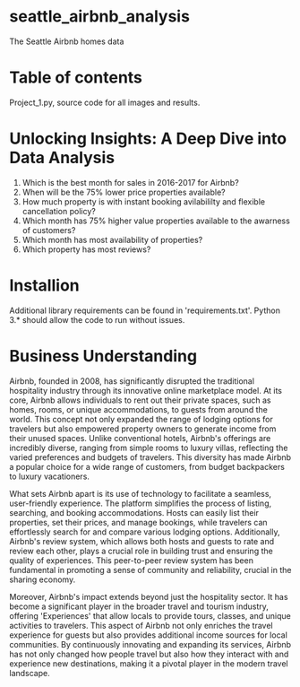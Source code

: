 # seattle_airbnb_analysis
The Seattle Airbnb homes data

# Table of contents
Project_1.py, source code for all images and results.

# Unlocking Insights: A Deep Dive into Data Analysis
1) Which is the best month for sales in 2016-2017 for Airbnb?
2) When will be the 75% lower price properties available?
3) How much property is with instant booking avilabililty	and flexible cancellation policy?
4) Which month has 75% higher value properties available to the awarness of customers?
5) Which month has most availability of properties?
6) Which property has most reviews?

# Installion
Additional library requirements can be found in 'requirements.txt'. Python 3.* should allow the code to run without issues.

# Business Understanding
Airbnb, founded in 2008, has significantly disrupted the traditional hospitality industry through its innovative online marketplace model. At its core, Airbnb allows individuals to rent out their private spaces, such as homes, rooms, or unique accommodations, to guests from around the world. This concept not only expanded the range of lodging options for travelers but also empowered property owners to generate income from their unused spaces. Unlike conventional hotels, Airbnb's offerings are incredibly diverse, ranging from simple rooms to luxury villas, reflecting the varied preferences and budgets of travelers. This diversity has made Airbnb a popular choice for a wide range of customers, from budget backpackers to luxury vacationers.

What sets Airbnb apart is its use of technology to facilitate a seamless, user-friendly experience. The platform simplifies the process of listing, searching, and booking accommodations. Hosts can easily list their properties, set their prices, and manage bookings, while travelers can effortlessly search for and compare various lodging options. Additionally, Airbnb's review system, which allows both hosts and guests to rate and review each other, plays a crucial role in building trust and ensuring the quality of experiences. This peer-to-peer review system has been fundamental in promoting a sense of community and reliability, crucial in the sharing economy.

Moreover, Airbnb's impact extends beyond just the hospitality sector. It has become a significant player in the broader travel and tourism industry, offering 'Experiences' that allow locals to provide tours, classes, and unique activities to travelers. This aspect of Airbnb not only enriches the travel experience for guests but also provides additional income sources for local communities. By continuously innovating and expanding its services, Airbnb has not only changed how people travel but also how they interact with and experience new destinations, making it a pivotal player in the modern travel landscape.
